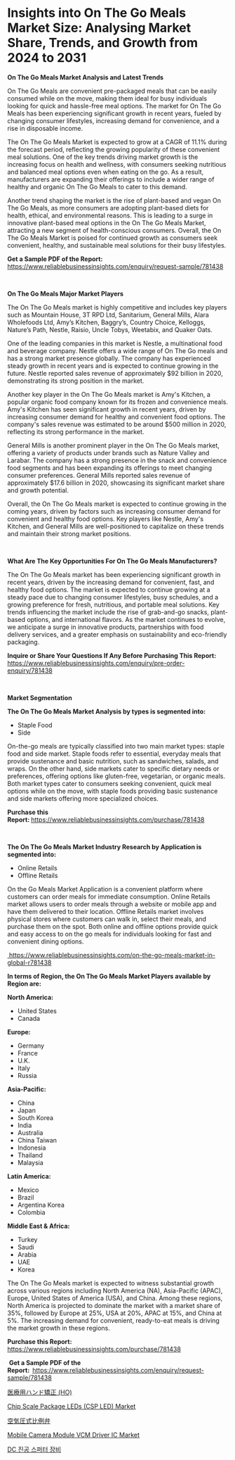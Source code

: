 <p><h1>Insights into On The Go Meals Market Size: Analysing Market Share, Trends, and Growth from 2024 to 2031</h1></p><p><strong>On The Go Meals Market Analysis and Latest Trends</strong></p>
<p><p>On The Go Meals are convenient pre-packaged meals that can be easily consumed while on the move, making them ideal for busy individuals looking for quick and hassle-free meal options. The market for On The Go Meals has been experiencing significant growth in recent years, fueled by changing consumer lifestyles, increasing demand for convenience, and a rise in disposable income.</p><p>The On The Go Meals Market is expected to grow at a CAGR of 11.1% during the forecast period, reflecting the growing popularity of these convenient meal solutions. One of the key trends driving market growth is the increasing focus on health and wellness, with consumers seeking nutritious and balanced meal options even when eating on the go. As a result, manufacturers are expanding their offerings to include a wider range of healthy and organic On The Go Meals to cater to this demand.</p><p>Another trend shaping the market is the rise of plant-based and vegan On The Go Meals, as more consumers are adopting plant-based diets for health, ethical, and environmental reasons. This is leading to a surge in innovative plant-based meal options in the On The Go Meals Market, attracting a new segment of health-conscious consumers. Overall, the On The Go Meals Market is poised for continued growth as consumers seek convenient, healthy, and sustainable meal solutions for their busy lifestyles.</p></p>
<p><strong>Get a Sample PDF of the Report:&nbsp;</strong> <a href="https://www.reliablebusinessinsights.com/enquiry/request-sample/781438">https://www.reliablebusinessinsights.com/enquiry/request-sample/781438</a></p>
<p>&nbsp;</p>
<p><strong>On The Go Meals Major Market Players</strong></p>
<p><p>The On The Go Meals market is highly competitive and includes key players such as Mountain House, 3T RPD Ltd, Sanitarium, General Mills, Alara Wholefoods Ltd, Amy’s Kitchen, Baggry’s, Country Choice, Kelloggs, Nature’s Path, Nestle, Raisio, Uncle Tobys, Weetabix, and Quaker Oats.</p><p>One of the leading companies in this market is Nestle, a multinational food and beverage company. Nestle offers a wide range of On The Go meals and has a strong market presence globally. The company has experienced steady growth in recent years and is expected to continue growing in the future. Nestle reported sales revenue of approximately $92 billion in 2020, demonstrating its strong position in the market.</p><p>Another key player in the On The Go Meals market is Amy's Kitchen, a popular organic food company known for its frozen and convenience meals. Amy's Kitchen has seen significant growth in recent years, driven by increasing consumer demand for healthy and convenient food options. The company's sales revenue was estimated to be around $500 million in 2020, reflecting its strong performance in the market.</p><p>General Mills is another prominent player in the On The Go Meals market, offering a variety of products under brands such as Nature Valley and Larabar. The company has a strong presence in the snack and convenience food segments and has been expanding its offerings to meet changing consumer preferences. General Mills reported sales revenue of approximately $17.6 billion in 2020, showcasing its significant market share and growth potential. </p><p>Overall, the On The Go Meals market is expected to continue growing in the coming years, driven by factors such as increasing consumer demand for convenient and healthy food options. Key players like Nestle, Amy's Kitchen, and General Mills are well-positioned to capitalize on these trends and maintain their strong market positions.</p></p>
<p>&nbsp;</p>
<p><strong>What Are The Key Opportunities For On The Go Meals Manufacturers?</strong></p>
<p><p>The On The Go Meals market has been experiencing significant growth in recent years, driven by the increasing demand for convenient, fast, and healthy food options. The market is expected to continue growing at a steady pace due to changing consumer lifestyles, busy schedules, and a growing preference for fresh, nutritious, and portable meal solutions. Key trends influencing the market include the rise of grab-and-go snacks, plant-based options, and international flavors. As the market continues to evolve, we anticipate a surge in innovative products, partnerships with food delivery services, and a greater emphasis on sustainability and eco-friendly packaging.</p></p>
<p><strong>Inquire or Share Your Questions If Any Before Purchasing This Report:</strong> <a href="https://www.reliablebusinessinsights.com/enquiry/pre-order-enquiry/781438">https://www.reliablebusinessinsights.com/enquiry/pre-order-enquiry/781438</a></p>
<p>&nbsp;</p>
<p><strong>Market Segmentation</strong></p>
<p><strong>The On The Go Meals Market Analysis by types is segmented into:</strong></p>
<p><ul><li>Staple Food</li><li>Side</li></ul></p>
<p><p>On-the-go meals are typically classified into two main market types: staple food and side market. Staple foods refer to essential, everyday meals that provide sustenance and basic nutrition, such as sandwiches, salads, and wraps. On the other hand, side markets cater to specific dietary needs or preferences, offering options like gluten-free, vegetarian, or organic meals. Both market types cater to consumers seeking convenient, quick meal options while on the move, with staple foods providing basic sustenance and side markets offering more specialized choices.</p></p>
<p><strong>Purchase this Report:&nbsp;</strong><a href="https://www.reliablebusinessinsights.com/purchase/781438">https://www.reliablebusinessinsights.com/purchase/781438</a></p>
<p>&nbsp;</p>
<p><strong>The On The Go Meals Market Industry Research by Application is segmented into:</strong></p>
<p><ul><li>Online Retails</li><li>Offline Retails</li></ul></p>
<p><p>On the Go Meals Market Application is a convenient platform where customers can order meals for immediate consumption. Online Retails market allows users to order meals through a website or mobile app and have them delivered to their location. Offline Retails market involves physical stores where customers can walk in, select their meals, and purchase them on the spot. Both online and offline options provide quick and easy access to on the go meals for individuals looking for fast and convenient dining options.</p></p>
<p><a href="https://www.reliablebusinessinsights.com/on-the-go-meals-market-in-global-r781438">&nbsp;https://www.reliablebusinessinsights.com/on-the-go-meals-market-in-global-r781438</a></p>
<p><strong>In terms of Region, the On The Go Meals Market Players available by Region are:</strong></p>
<p>
    <p> <strong> North America: </strong>
        <ul>
            <li>United States</li>
            <li>Canada</li>
        </ul>
        </p> 
    <p> <strong> Europe: </strong>
        <ul>
            <li>Germany</li>
            <li>France</li>
            <li>U.K.</li>
            <li>Italy</li>
            <li>Russia</li>
        </ul>
        </p> 
    <p> <strong> Asia-Pacific: </strong>
        <ul>
            <li>China</li>
            <li>Japan</li>
            <li>South Korea</li>
            <li>India</li>
            <li>Australia</li>
            <li>China Taiwan</li>
            <li>Indonesia</li>
            <li>Thailand</li>
            <li>Malaysia</li>
        </ul>
        </p> 
    <p> <strong> Latin America: </strong>
        <ul>
            <li>Mexico</li>
            <li>Brazil</li>
            <li>Argentina Korea</li>
            <li>Colombia</li>
        </ul>
        </p> 
    <p> <strong> Middle East & Africa: </strong>
        <ul>
            <li>Turkey</li>
            <li>Saudi</li>
            <li>Arabia</li>
            <li>UAE</li>
            <li>Korea</li>
        </ul>
    </p>
    </p>
<p><p>The On The Go Meals market is expected to witness substantial growth across various regions including North America (NA), Asia-Pacific (APAC), Europe, United States of America (USA), and China. Among these regions, North America is projected to dominate the market with a market share of 35%, followed by Europe at 25%, USA at 20%, APAC at 15%, and China at 5%. The increasing demand for convenient, ready-to-eat meals is driving the market growth in these regions.</p></p>
<p><strong>Purchase this Report: </strong><a href="https://www.reliablebusinessinsights.com/purchase/781438">https://www.reliablebusinessinsights.com/purchase/781438</a></p>
<p>&nbsp;<strong>Get a Sample PDF of the Report:&nbsp;&nbsp;</strong><a href="https://www.reliablebusinessinsights.com/enquiry/request-sample/781438">https://www.reliablebusinessinsights.com/enquiry/request-sample/781438</a></p>
<p><strong></strong></p>
<p><p><a href="https://github.com/RaeJenkins1952/Market-Research-Report-List-1/blob/main/2404617150334.md">医療用ハンド矯正 (HO)</a></p><p><a href="https://github.com/bznecsdb5/Market-Research-Report-List-1/blob/main/chip-scale-package-leds-csp-led-market.md">Chip Scale Package LEDs (CSP LED) Market</a></p><p><a href="https://github.com/TysonKub/Market-Research-Report-List-1/blob/main/6009047150335.md">空気圧式比例弁</a></p><p><a href="https://github.com/maesanjaya8/Market-Research-Report-List-1/blob/main/mobile-camera-module-vcm-driver-ic-market.md">Mobile Camera Module VCM Driver IC Market</a></p><p><a href="https://github.com/crfsywufhm81415/Market-Research-Report-List-2/blob/main/8716070160271.md">DC 진공 스퍼터 장비</a></p></p>